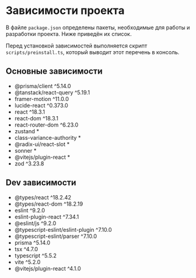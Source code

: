 # Зависимости проекта

В файле `package.json` определены пакеты, необходимые для работы и разработки проекта. Ниже приведён их список.

Перед установкой зависимостей выполняется скрипт `scripts/preinstall.ts`, который выводит этот перечень в консоль.

## Основные зависимости
- @prisma/client ^5.14.0
- @tanstack/react-query ^5.19.1
- framer-motion ^11.0.0
- lucide-react ^0.373.0
- react ^18.3.1
- react-dom ^18.3.1
- react-router-dom ^6.23.0
- zustand *
- class-variance-authority *
- @radix-ui/react-slot *
- sonner *
- @vitejs/plugin-react *
- zod ^3.23.8

## Dev зависимости
- @types/react ^18.2.42
- @types/react-dom ^18.2.19
- eslint ^9.2.0
- eslint-plugin-react ^7.34.1
- @eslint/js ^9.2.0
- @typescript-eslint/eslint-plugin ^7.10.0
- @typescript-eslint/parser ^7.10.0
- prisma ^5.14.0
- tsx ^4.7.0
- typescript ^5.5.2
- vite ^5.2.0
- @vitejs/plugin-react ^4.1.0
